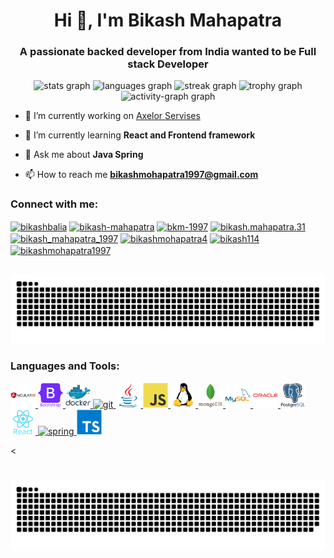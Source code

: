 <h1 align="center">Hi 👋, I'm Bikash Mahapatra</h1>
<h3 align="center">A passionate backed developer from India wanted to be Full stack Developer</h3>

<!-- <p align="left"> <img src="https://komarev.com/ghpvc/?username=bikash1231997&label=Profile%20views&color=0e75b6&style=flat" alt="bikash1231997" /> </p>

<p align="left"> <a href="https://github.com/ryo-ma/github-profile-trophy"><img src="https://github-profile-trophy.vercel.app/?username=bikash1231997" &theme=radical alt="bikash1231997" /></a> </p>

<p align="left"> <a href="https://twitter.com/bikashbalia" target="blank"><img src="https://img.shields.io/twitter/follow/bikashbalia?logo=twitter&style=for-the-badge" alt="bikashbalia" /></a> </p> -->

<div align="center">
  <img src="https://github-readme-stats.vercel.app/api?username=bikash1231997&hide_title=false&hide_rank=false&show_icons=true&include_all_commits=true&count_private=true&disable_animations=false&theme=dracula&locale=en&hide_border=false&order=1" height="150" alt="stats graph"  />
  <img src="https://github-readme-stats.vercel.app/api/top-langs?username=bikash1231997&locale=en&hide_title=false&layout=compact&card_width=320&langs_count=5&theme=dracula&hide_border=false&order=2" height="150" alt="languages graph"  />
  <img src="https://streak-stats.demolab.com?user=bikash1231997&locale=en&mode=daily&theme=dracula&hide_border=false&border_radius=5&order=3" height="150" alt="streak graph"  />
  <img src="https://github-profile-trophy.vercel.app?username=bikash1231997&theme=dracula&column=-1&row=1&margin-w=8&margin-h=8&no-bg=false&no-frame=false&order=4" height="150" alt="trophy graph"  />
  <img src="https://github-readme-activity-graph.vercel.app/graph?username=bikash1231997&radius=16&theme=react&area=true&order=5" height="300" alt="activity-graph graph"  />
</div>


- 🔭 I’m currently working on [Axelor Servises](https://github.com/axelor/axelor-open-suite)

- 🌱 I’m currently learning **React and Frontend framework**

- 💬 Ask me about **Java Spring**

- 📫 How to reach me **bikashmohapatra1997@gmail.com**

<h3 align="left">Connect with me:</h3>
<p align="left">
<a href="https://twitter.com/bikashbalia" target="blank"><img align="center" src="https://raw.githubusercontent.com/rahuldkjain/github-profile-readme-generator/master/src/images/icons/Social/twitter.svg" alt="bikashbalia" height="30" width="40" /></a>
<a href="https://linkedin.com/in/bikash-mahapatra" target="blank"><img align="center" src="https://raw.githubusercontent.com/rahuldkjain/github-profile-readme-generator/master/src/images/icons/Social/linked-in-alt.svg" alt="bikash-mahapatra" height="30" width="40" /></a>
<a href="https://stackoverflow.com/users/bkm-1997" target="blank"><img align="center" src="https://raw.githubusercontent.com/rahuldkjain/github-profile-readme-generator/master/src/images/icons/Social/stack-overflow.svg" alt="bkm-1997" height="30" width="40" /></a>
<a href="https://fb.com/bikash.mahapatra.31" target="blank"><img align="center" src="https://raw.githubusercontent.com/rahuldkjain/github-profile-readme-generator/master/src/images/icons/Social/facebook.svg" alt="bikash.mahapatra.31" height="30" width="40" /></a>
<a href="https://instagram.com/bikash_mahapatra_1997" target="blank"><img align="center" src="https://raw.githubusercontent.com/rahuldkjain/github-profile-readme-generator/master/src/images/icons/Social/instagram.svg" alt="bikash_mahapatra_1997" height="30" width="40" /></a>
<a href="https://www.hackerrank.com/bikashmohapatra4" target="blank"><img align="center" src="https://raw.githubusercontent.com/rahuldkjain/github-profile-readme-generator/master/src/images/icons/Social/hackerrank.svg" alt="bikashmohapatra4" height="30" width="40" /></a>
<a href="https://www.leetcode.com/bikash114" target="blank"><img align="center" src="https://raw.githubusercontent.com/rahuldkjain/github-profile-readme-generator/master/src/images/icons/Social/leet-code.svg" alt="bikash114" height="30" width="40" /></a>
<a href="https://www.hackerearth.com/bikashmohapatra1997" target="blank"><img align="center" src="https://raw.githubusercontent.com/rahuldkjain/github-profile-readme-generator/master/src/images/icons/Social/hackerearth.svg" alt="bikashmohapatra1997" height="30" width="40" /></a>
</p>
</br>
<img src="https://raw.githubusercontent.com/bikash1231997/bikash1231997/output/snake.svg" alt="Snake animation" />
</br>
<h3 align="left">Languages and Tools:</h3>
<p align="left"> <a href="https://angular.io" target="_blank" rel="noreferrer"> <img src="https://raw.githubusercontent.com/devicons/devicon/master/icons/angularjs/angularjs-original-wordmark.svg" alt="angularjs" width="40" height="40"/> </a> <a href="https://getbootstrap.com" target="_blank" rel="noreferrer"> <img src="https://raw.githubusercontent.com/devicons/devicon/master/icons/bootstrap/bootstrap-plain-wordmark.svg" alt="bootstrap" width="40" height="40"/> </a> <a href="https://www.docker.com/" target="_blank" rel="noreferrer"> <img src="https://raw.githubusercontent.com/devicons/devicon/master/icons/docker/docker-original-wordmark.svg" alt="docker" width="40" height="40"/> </a> <a href="https://git-scm.com/" target="_blank" rel="noreferrer"> <img src="https://www.vectorlogo.zone/logos/git-scm/git-scm-icon.svg" alt="git" width="40" height="40"/> </a> <a href="https://www.java.com" target="_blank" rel="noreferrer"> <img src="https://raw.githubusercontent.com/devicons/devicon/master/icons/java/java-original.svg" alt="java" width="40" height="40"/> </a> <a href="https://developer.mozilla.org/en-US/docs/Web/JavaScript" target="_blank" rel="noreferrer"> <img src="https://raw.githubusercontent.com/devicons/devicon/master/icons/javascript/javascript-original.svg" alt="javascript" width="40" height="40"/> </a> <a href="https://www.linux.org/" target="_blank" rel="noreferrer"> <img src="https://raw.githubusercontent.com/devicons/devicon/master/icons/linux/linux-original.svg" alt="linux" width="40" height="40"/> </a> <a href="https://www.mongodb.com/" target="_blank" rel="noreferrer"> <img src="https://raw.githubusercontent.com/devicons/devicon/master/icons/mongodb/mongodb-original-wordmark.svg" alt="mongodb" width="40" height="40"/> </a> <a href="https://www.mysql.com/" target="_blank" rel="noreferrer"> <img src="https://raw.githubusercontent.com/devicons/devicon/master/icons/mysql/mysql-original-wordmark.svg" alt="mysql" width="40" height="40"/> </a> <a href="https://www.oracle.com/" target="_blank" rel="noreferrer"> <img src="https://raw.githubusercontent.com/devicons/devicon/master/icons/oracle/oracle-original.svg" alt="oracle" width="40" height="40"/> </a> <a href="https://www.postgresql.org" target="_blank" rel="noreferrer"> <img src="https://raw.githubusercontent.com/devicons/devicon/master/icons/postgresql/postgresql-original-wordmark.svg" alt="postgresql" width="40" height="40"/> </a> <a href="https://reactjs.org/" target="_blank" rel="noreferrer"> <img src="https://raw.githubusercontent.com/devicons/devicon/master/icons/react/react-original-wordmark.svg" alt="react" width="40" height="40"/> </a> <a href="https://spring.io/" target="_blank" rel="noreferrer"> <img src="https://www.vectorlogo.zone/logos/springio/springio-icon.svg" alt="spring" width="40" height="40"/> </a> <a href="https://www.typescriptlang.org/" target="_blank" rel="noreferrer"> <img src="https://raw.githubusercontent.com/devicons/devicon/master/icons/typescript/typescript-original.svg" alt="typescript" width="40" height="40"/> </a> </p>

<<!-- p align="center"><img align="center" src="https://github-readme-stats.vercel.app/api/top-langs?username=bikash1231997&show_icons=true&locale=en&layout=compact" alt="bikash1231997" /></p> -->

###

<br clear="both">

<img src="https://raw.githubusercontent.com/bikash1231997/bikash1231997/output/snake.svg" alt="Snake animation" />

###

